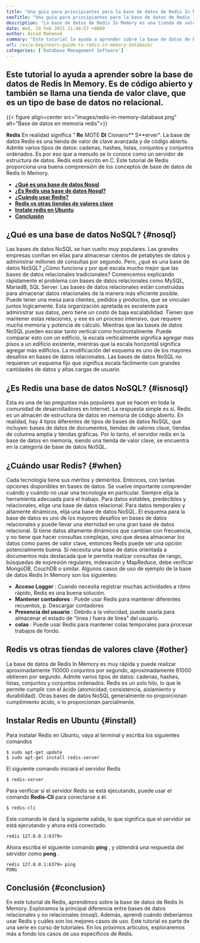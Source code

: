 ```yaml
---
title: "Una guía para principiantes para la base de datos de Redis In Memory" 
seoTitle: "Una guía para principiantes para la base de datos de Redis In Memory" 
description: "La base de datos de Redis In Memory es una tienda de valor de código abierto. También se llama una base de datos NoSQL. Este tutorial de Redis lo guía sobre conceptos centrales de Redis." 
date: Wed, 24 Feb 2021 11:48:57 +0000
author: Assad Mahmood
summary: "Este tutorial lo ayuda a aprender sobre la base de datos de Redis In Memory. Es de código abierto y también se llama una tienda de valor clave, que es un tipo de base de datos no relacional." 
url: /es/a-beginners-guide-to-redis-in-memory-database/
categories: ['Database Management Software']
---
```


## Este tutorial lo ayuda a aprender sobre la base de datos de Redis In Memory. Es de código abierto y también se llama una tienda de valor clave, que es un tipo de base de datos no relacional.

{{< figure align=center src="images/redis-in-memory-database.png" alt="Base de datos en memoria redis">}}

 **Redis** En realidad significa " **Re** MOTE **DI** Cionario** S**erver". La base de datos Redis es una tienda de valor de clave avanzada y de código abierto. Admite varios tipos de datos: cadenas, hashes, listas, conjuntos y conjuntos ordenados. Es por eso que a menudo se lo conoce como un servidor de estructura de datos. Redis está escrito en C. Este tutorial de Redis proporciona una buena comprensión de los conceptos de base de datos de Redis In Memory.
*  **[¿Qué es una base de datos Nosql][1]**  
*  **[¿Es Redis una base de datos Nosql?][2]**  
*  **[¿Cuándo usar Redis?][3]**  
*  **[Redis vs otras tiendas de valores clave][4]**  
*  **[Instale redis en Ubuntu][5]**  
*  **[Conclusión][6]**  

## ¿Qué es una base de datos NoSQL? {#nosql}

Las bases de datos NoSQL se han vuelto muy populares. Las grandes empresas confían en ellas para almacenar cientos de petabytes de datos y administrar millones de consultas por segundo. Pero, ¿qué es una base de datos NoSQL? ¿Cómo funciona y por qué escala mucho mejor que las bases de datos relacionales tradicionales? Comencemos explicando rápidamente el problema con bases de datos relacionales como MySQL, MariadB, SQL Server.
Las bases de datos relacionales están construidas para almacenar datos relacionales de la manera más eficiente posible. Puede tener una mesa para clientes, pedidos y productos, que se vinculan juntos lógicamente. Esta organización apretada es excelente para administrar sus datos, pero tiene un costo de baja escalabilidad. Tienen que mantener estas relaciones, y ese es un proceso intensivo, que requiere mucha memoria y potencia de cálculo.
Mientras que las bases de datos NoSQL pueden escalar tanto vertical como horizontalmente. Puede comparar esto con un edificio, la escala verticalmente significa agregar más pisos a un edificio existente, mientras que la escala horizontal significa agregar más edificios. La modificación del esquema es uno de los mayores desafíos en bases de datos relacionales. Las bases de datos NoSQL no requieren un esquema fijo que significa escala fácilmente con grandes cantidades de datos y altas cargas de usuario.

## ¿Es Redis una base de datos NoSQL? {#isnosql}

Esta es una de las preguntas más populares que se hacen en toda la comunidad de desarrolladores en Internet. La respuesta simple es sí. Redis es un almacén de estructura de datos en memoria de código abierto.
En realidad, hay 4 tipos diferentes de tipos de bases de datos NoSQL, que incluyen: bases de datos de documentos, tiendas de valores clave, tiendas de columna amplia y tiendas gráficas. Por lo tanto, el servidor redis en la base de datos en memoria, siendo una tienda de valor clave, se encuentra en la categoría de base de datos NoSQL.

## ¿Cuándo usar Redis?  {#when}

Cada tecnología tiene sus méritos y deméritos. Entonces, con tantas opciones disponibles en bases de datos. Se vuelve importante comprender cuándo y cuándo no usar una tecnología en particular. Siempre elija la herramienta adecuada para el trabajo.
Para datos estables, predecibles y relacionales, elige una base de datos relacional. Para datos temporales y altamente dinámicos, elija una base de datos NoSQL. El esquema para la base de datos es uno de los mayores desafíos en bases de datos relacionales y puede llevar una eternidad en una gran base de datos relacional.
Si tiene datos altamente dinámicos que cambian con frecuencia, y no tiene que hacer consultas complejas, sino que desea almacenar los datos como pares de valor clave, entonces Redis puede ser una opción potencialmente buena. Si necesita una base de datos orientada a documentos más destacada que le permita realizar consultas de rango, búsquedas de expresión regulares, indexación y MapReduce, debe verificar MongoDB, CouchDB o similar.
Algunos casos de uso de ejemplo de la base de datos Redis In Memory son los siguientes:
*  **Acceso Logger**  : Cuando necesita registrar muchas actividades a ritmo rápido, Redis es una buena solución.
*  **Mantener contadores**  : Puede usar Redis para mantener diferentes recuentos, p. Descargar contadores
*  **Presencia del usuario**  : Debido a la velocidad, puede usarla para almacenar el estado de "línea / fuera de línea" del usuario.
*  **colas**  : Puede usar Redis para mantener colas temporales para procesar trabajos de fondo.

## Redis vs otras tiendas de valores clave {#other}

La base de datos de Redis In Memory es muy rápida y puede realizar aproximadamente 110000 conjuntos por segundo, aproximadamente 81000 obtienen por segundo. Admite varios tipos de datos: cadenas, hashes, listas, conjuntos y conjuntos ordenados. Redis es un solo hilo, lo que le permite cumplir con el ácido (atomicidad, consistencia, aislamiento y durabilidad). Otras bases de datos NoSQL generalmente no proporcionan cumplimiento ácido, o lo proporcionan parcialmente.

## Instalar Redis en Ubuntu {#install}

Para instalar Redis en Ubuntu, vaya al terminal y escriba los siguientes comandos
```
$ sudo apt-get update 
$ sudo apt-get install redis-server
```
El siguiente comando iniciará el servidor Redis
```
$ redis-server
```
Para verificar si el servidor Redis se está ejecutando, puede usar el comando  **Redis-Cli**  para conectarse a él.
```
$ redis-cli 
```
Este comando le dará la siguiente salida, lo que significa que el servidor se está ejecutando y ahora está conectado.
```
redis 127.0.0.1:6379>
```
Ahora escriba el siguiente comando  **ping** , y obtendrá una respuesta del servidor como **pong**  .
```
redis 127.0.0.1:6379> ping
PONG
```

## Conclusión {#conclusion}

En este tutorial de Redis, aprendimos sobre la base de datos de Redis In Memory. Exploramos la principal diferencia entre bases de datos relacionales y no relacionales (nosql). Además, aprendí cuándo deberíamos usar Redis y cuáles son los mejores casos de uso. Este tutorial es parte de una serie en curso de tutoriales. En los próximos artículos, exploraremos más a fondo los casos de uso específicos de Redis.



 [1]: #nosql
 [2]: #isnosql
 [3]: #when
 [4]: #other
 [5]: #install
 [6]: #conclusion
